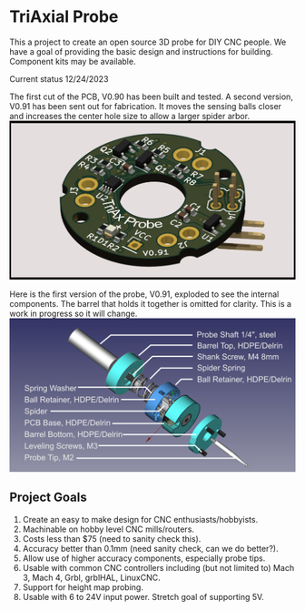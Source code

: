 # TriAxial Probe

This a project to create an open source 3D probe for DIY CNC people. We have a goal of providing the basic design and instructions for building.  Component kits may be available. 

Current status 12/24/2023

The first cut of the PCB, V0.90 has been built and tested. A second version, V0.91 has been sent out for fabrication.  It moves the sensing balls closer and increases the center hole size to allow a larger spider arbor.
![V0.91 PCB](https://github.com/phil-barrett/tri-axial-probe/blob/main/images/3D%20Probe%20V0.91.png "V0.911 PCB")

Here is the first version of the probe, V0.91, exploded to see the internal components. The barrel that holds it together is omitted for clarity. This is a work in progress so it will change.
![V0.91 Exploded](https://github.com/phil-barrett/tri-axial-probe/blob/main/images/probe%20exploded%20V0.91.png "V0.91 Exploded")
## Project Goals

1. Create an easy to make design for CNC enthusiasts/hobbyists.
2. Machinable on hobby level CNC mills/routers.
3. Costs less than $75 (need to sanity check this).
4. Accuracy better than 0.1mm (need sanity check, can we do better?).
5. Allow use of higher accuracy components, especially probe tips.
6. Usable with common CNC controllers including (but not limited to) Mach 3, Mach 4, Grbl, grblHAL, LinuxCNC.
7. Support for height map probing.
8. Usable with 6 to 24V input power. Stretch goal of supporting 5V.
